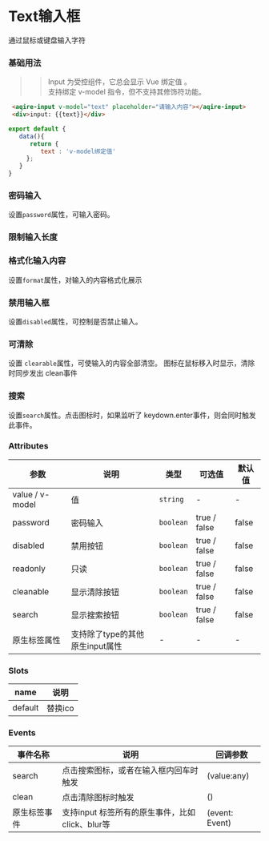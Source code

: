 # Text输入框
通过鼠标或键盘输入字符

### 基础用法
>> Input 为受控组件，它总会显示 Vue 绑定值 。<br>
>> 支持绑定 v-model 指令，但不支持其修饰符功能。

<example name="first">

```html
 <aqire-input v-model="text" placeholder="请输入内容"></aqire-input>
 <div>input: {{text}}</div>
```

```js
export default {
   data(){
      return { 
         text : 'v-model绑定值'
     };
   }
}
```

</example>





### 密码输入
设置`password`属性，可输入密码。


### 限制输入长度

### 格式化输入内容
设置`format`属性，对输入的内容格式化展示

### 禁用输入框
设置`disabled`属性，可控制是否禁止输入。

### 可清除
设置 `clearable`属性，可使输入的内容全部清空。
图标在鼠标移入时显示，清除时同步发出 clean事件

### 搜索
设置`search`属性。点击图标时，如果监听了 keydown.enter事件，则会同时触发此事件。


### Attributes
| 参数         | 说明                                          | 类型          | 可选值                                    | 默认值   |
|-----------------------|-----------------------------------------------|---------------|-------------------------------------------|----------|
| value / v-model       | 值                                            | `string`      |  -                                        |     -    |
| password    | 密码输入                                       | `boolean`      |  true / false                             |  false   |
| disabled    | 禁用按钮                                       | `boolean`      |  true / false                             |  false   |
| readonly    | 只读                                          | `boolean`      |  true / false                             |  false   |
| cleanable   | 显示清除按钮                                   | `boolean`      |  true / false                             |  false   |
| search      | 显示搜索按钮                                   | `boolean`      |  true / false                             |  false   |
| 原生标签属性 |  支持除了type的其他原生input属性                | -               |  -                                       |  -        |


### Slots
| name      | 说明                    |
|-----------|-------------------------|
|default    | 替换ico |


### Events
|   事件名称     |  说明                                                | 回调参数              |
|---------------|------------------------------------------------------|----------------------|
| search        | 点击搜索图标，或者在输入框内回车时触发                   | (value:any)              |
| clean         | 点击清除图标时触发                                     | ()              |
| 原生标签事件   | 支持input 标签所有的原生事件，比如click、blur等         | (event: Event)      |

